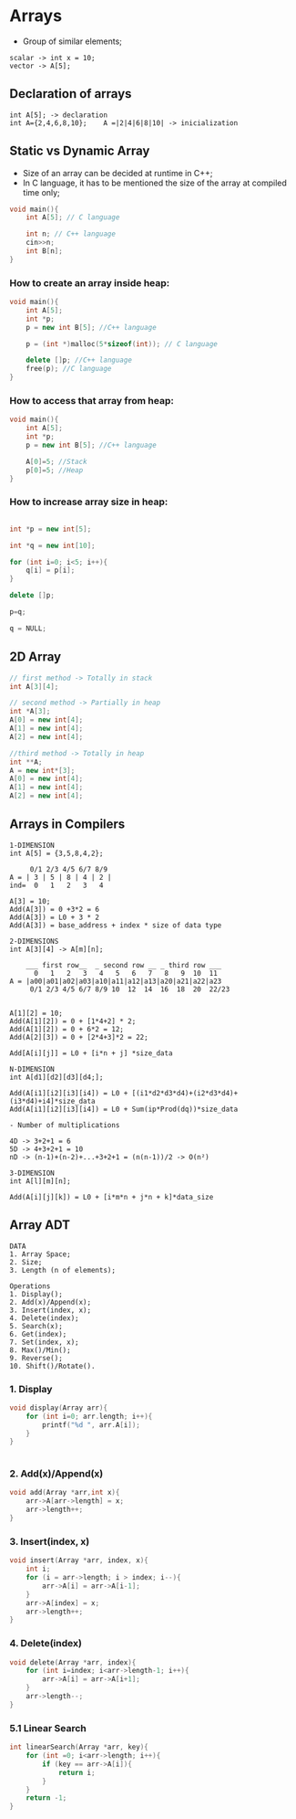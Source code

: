# Arrays

- Group of similar elements;

```
scalar -> int x = 10;
vector -> A[5];
```
## Declaration of arrays

```
int A[5]; -> declaration
int A={2,4,6,8,10};    A =|2|4|6|8|10| -> inicialization
```

## Static vs Dynamic Array

- Size of an array can be decided at runtime in C++;
- In C language, it has to be mentioned the size of the array at compiled time only;

```cpp
void main(){
    int A[5]; // C language

    int n; // C++ language
    cin>>n;
    int B[n];
}
```

### How to create an array inside heap:

```cpp
void main(){
    int A[5]; 
    int *p;
    p = new int B[5]; //C++ language

    p = (int *)malloc(5*sizeof(int)); // C language

    delete []p; //C++ language
    free(p); //C language
}
```

### How to access that array from heap:

```cpp
void main(){
    int A[5]; 
    int *p;
    p = new int B[5]; //C++ language

    A[0]=5; //Stack
    p[0]=5; //Heap
}
```

### How to increase array size in heap:

```cpp

int *p = new int[5];

int *q = new int[10];

for (int i=0; i<5; i++){
    q[i] = p[i];
}

delete []p;

p=q;

q = NULL;

```

## 2D Array

```cpp
// first method -> Totally in stack
int A[3][4];

// second method -> Partially in heap
int *A[3];
A[0] = new int[4];
A[1] = new int[4];
A[2] = new int[4];

//third method -> Totally in heap
int **A;
A = new int*[3];
A[0] = new int[4];
A[1] = new int[4];
A[2] = new int[4];
```

## Arrays in Compilers

```
1-DIMENSION
int A[5] = {3,5,8,4,2};

     0/1 2/3 4/5 6/7 8/9
A = | 3 | 5 | 8 | 4 | 2 |
ind=  0   1   2   3   4

A[3] = 10;
Add(A[3]) = 0 +3*2 = 6
Add(A[3]) = L0 + 3 * 2
Add(A[3]) = base_address + index * size of data type

2-DIMENSIONS
int A[3][4] -> A[m][n];

    ___ first row__  _ second row __ _ third row ___
      0   1   2   3   4   5   6   7   8   9  10  11
A = |a00|a01|a02|a03|a10|a11|a12|a13|a20|a21|a22|a23
     0/1 2/3 4/5 6/7 8/9 10  12  14  16  18  20  22/23


A[1][2] = 10;
Add(A[1][2]) = 0 + [1*4+2] * 2;
Add(A[1][2]) = 0 + 6*2 = 12;
Add(A[2][3]) = 0 + [2*4+3]*2 = 22;

Add[A[i][j]] = L0 + [i*n + j] *size_data

N-DIMENSION
int A[d1][d2][d3][d4;];

Add(A[i1][i2][i3][i4]) = L0 + [(i1*d2*d3*d4)+(i2*d3*d4)+(i3*d4)+i4]*size_data
Add(A[i1][i2][i3][i4]) = L0 + Sum(ip*Prod(dq))*size_data

- Number of multiplications

4D -> 3+2+1 = 6
5D -> 4+3+2+1 = 10
nD -> (n-1)+(n-2)+...+3+2+1 = (n(n-1))/2 -> O(n²)

3-DIMENSION
int A[l][m][n];

Add(A[i][j][k]) = L0 + [i*m*n + j*n + k]*data_size

```

## Array ADT

```
DATA
1. Array Space;
2. Size;
3. Length (n of elements);

Operations
1. Display();
2. Add(x)/Append(x);
3. Insert(index, x);
4. Delete(index);
5. Search(x);
6. Get(index);
7. Set(index, x);
8. Max()/Min();
9. Reverse();
10. Shift()/Rotate().
```

### 1. Display

```c
void display(Array arr){
    for (int i=0; arr.length; i++){
        printf("%d ", arr.A[i]);
    }
}
    
```

### 2. Add(x)/Append(x)

```c
void add(Array *arr,int x){
    arr->A[arr->length] = x;
    arr->length++;
}
```

### 3. Insert(index, x)

```c
void insert(Array *arr, index, x){
    int i;
    for (i = arr->length; i > index; i--){
        arr->A[i] = arr->A[i-1];
    }
    arr->A[index] = x;
    arr->length++;
}
```

### 4. Delete(index)

```c
void delete(Array *arr, index){
    for (int i=index; i<arr->length-1; i++){
        arr->A[i] = arr->A[i+1];
    }
    arr->length--;
}
```

### 5.1 Linear Search

```c
int linearSearch(Array *arr, key){
    for (int =0; i<arr->length; i++){
        if (key == arr->A[i]){
            return i;
        }
    }
    return -1;
}
```
